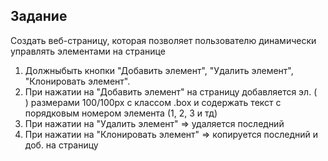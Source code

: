 ﻿## Задание

Создать веб-страницу, которая позволяет пользователю динамически управлять 
элементами на странице

1. Должныбыть кнопки "Добавить элемент", "Удалить элемент", "Клонировать элемент".
2. При нажатии на "Добавить элемент" на страницу добавляется эл. (<div>) размерами 100/100px
   с классом .box и содержать текст с порядковым номером элемента (1, 2, 3 и тд)
3. При нажатии на "Удалить элемент" => удаляется последний
4. При нажатии на "Клонировать элемент" => копируется последний и доб. на страницу
